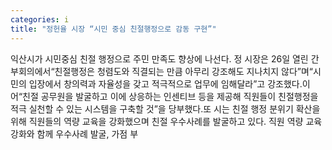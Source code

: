 ```yaml
---
categories: i
title: "정헌율 시장 “시민 중심 친절행정으로 감동 구현”"
---
```

익산시가 시민중심 친절 행정으로 주민 만족도 향상에 나선다. 정 시장은 26일 열린 간부회의에서“친절행정은 청렴도와 직결되는 만큼 아무리 강조해도 지나치지 않다”며“시민의 입장에서 창의력과 자율성을 갖고 적극적으로 업무에 임해달라”고 강조했다.이어“친절 공무원을 발굴하고 이에 상응하는 인센티브 등을 제공해 직원들이 친절행정을 적극 실천할 수 있는 시스템을 구축할 것”을 당부했다.또 시는 친절 행정 분위기 확산을 위해 직원들의 역량 교육을 강화했으며 친절 우수사례를 발굴하고 있다. 직원 역량 교육 강화와 함께 우수사례 발굴, 가점 부